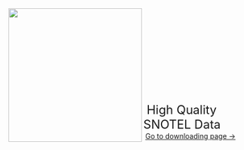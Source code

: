 <img src="https://image.ibb.co/iFt6D8/snotel.jpg" class="image1" width="265" height="265" align="left" border="0" style="border-style: none;"> 
<br /> <br /> <br /> <br /> <br /> <br /> <br /> <br /> <br /> <br /> <br /> 
<font size="5">&nbsp;High Quality SNOTEL Data</font> 
&emsp;&nbsp;<a style="white-space: nowrap" href="https://hydro-yan.github.io/snotel" style="font-size: 20px;">Go to downloading page &#8594;</a>


